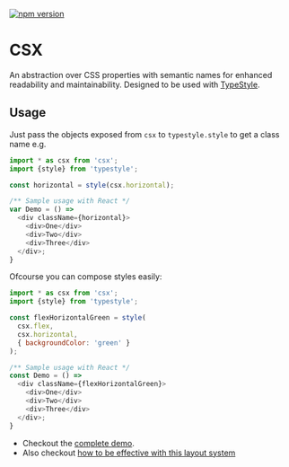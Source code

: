 [![npm version](https://badge.fury.io/js/csx.svg)](http://badge.fury.io/js/csx)

# CSX
An abstraction over CSS properties with semantic names for enhanced readability and maintainability. Designed to be used with [TypeStyle][typestyle].

## Usage

Just pass the objects exposed from `csx` to `typestyle.style` to get a class name e.g.

```js
import * as csx from 'csx';
import {style} from 'typestyle';

const horizontal = style(csx.horizontal);

/** Sample usage with React */
var Demo = () => 
  <div className={horizontal}>
    <div>One</div>
    <div>Two</div>
    <div>Three</div>
  </div>;
}
```

Ofcourse you can compose styles easily: 

```js
import * as csx from 'csx';
import {style} from 'typestyle';

const flexHorizontalGreen = style(
  csx.flex,
  csx.horizontal,
  { backgroundColor: 'green' }
);

/** Sample usage with React */
const Demo = () => 
  <div className={flexHorizontalGreen}>
    <div>One</div>
    <div>Two</div>
    <div>Three</div>
  </div>;
}
```

* Checkout the [complete demo](https://typestyle.github.io/csx/demo/).
* Also checkout [how to be effective with this layout system](https://github.com/basarat/csx/blob/gh-pages/docs/README.md)

[typestyle]: https://github.com/typestyle/typestyle
